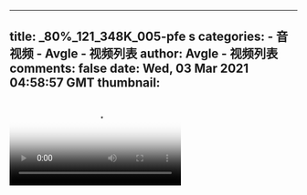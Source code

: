 
---
title: _80%_121_348K_005-pfe s
categories: 
    - 音视频
    - Avgle - 视频列表
author: Avgle - 视频列表
comments: false
date: Wed, 03 Mar 2021 04:58:57 GMT
thumbnail: 
---

<div>   
<video controls loop poster="https://static-clst.avgle.com/videos/tmb15/495738/1.jpg" src="https://static-clst.avgle.com/videos/tmb15/495738/preview.mp4"></video>  
</div>
            